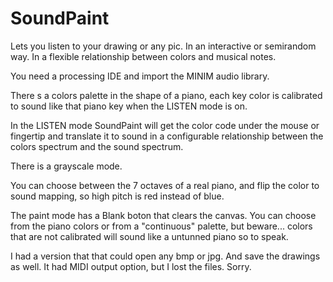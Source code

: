 # SoundPaint
Lets you listen to your drawing or any pic. In an interactive or semirandom way. In a flexible relationship between colors and musical notes.

You need a processing IDE and import the MINIM audio library.

There s a colors palette in the shape of a piano, each key color is calibrated to sound like that piano key when the LISTEN mode is on.

In the LISTEN mode SoundPaint will get the color code under the mouse or fingertip and translate it to sound in a configurable relationship between the colors spectrum and the sound spectrum.

There is a grayscale mode.

You can choose between the 7 octaves of a real piano, and flip the color to sound mapping, so high pitch is red instead of blue.

The paint mode has a Blank boton that clears the canvas.
You can choose from the piano colors or from a "continuous" palette, but beware... colors that are not calibrated will sound like a untunned piano so to speak.

I had a version that that could open any bmp or jpg. And save the drawings as well. It had MIDI output option, but I lost the files. Sorry.
